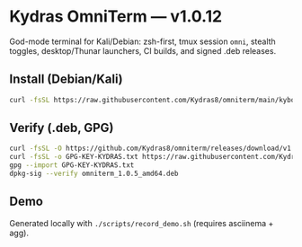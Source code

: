 # Kydras OmniTerm — v1.0.12

God-mode terminal for Kali/Debian: zsh-first, tmux session `omni`, stealth toggles, desktop/Thunar launchers, CI builds, and signed .deb releases.

## Install (Debian/Kali)
```bash
curl -fsSL https://raw.githubusercontent.com/Kydras8/omniterm/main/kyboost | zsh
```

## Verify (.deb, GPG)
```bash
curl -fsSL -O https://github.com/Kydras8/omniterm/releases/download/v1.0.9/omniterm_1.0.5_amd64.deb
curl -fsSL -o GPG-KEY-KYDRAS.txt https://raw.githubusercontent.com/Kydras8/omniterm/main/GPG-KEY-KYDRAS.txt
gpg --import GPG-KEY-KYDRAS.txt
dpkg-sig --verify omniterm_1.0.5_amd64.deb
```

## Demo
Generated locally with `./scripts/record_demo.sh` (requires asciinema + agg).
